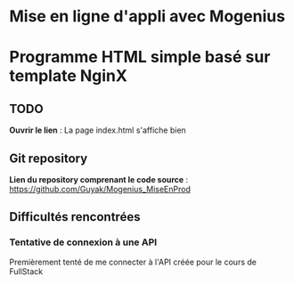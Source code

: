 # Mise en ligne d'appli avec Mogenius
# Programme HTML simple basé sur template NginX

## TODO
**Ouvrir le lien** : 
La page index.html s'affiche bien

## Git repository
**Lien du repository comprenant le code source** : https://github.com/Guyak/Mogenius_MiseEnProd

## Difficultés rencontrées
### Tentative de connexion à une API
Premièrement tenté de me connecter à l'API créée pour le cours de FullStack

